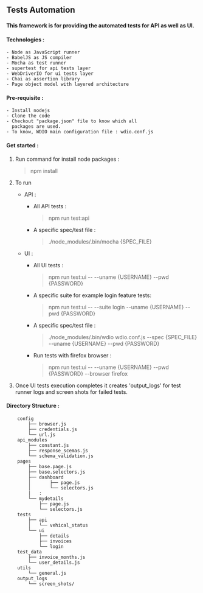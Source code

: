 ## Tests Automation

#### This framework is for providing the automated tests for API as well as UI.

#### Technologies :
    - Node as JavaScript runner
    - BabelJS as JS compiler
    - Mocha as test runner
    - supertest for api tests layer
    - WebDriverIO for ui tests layer   
    - Chai as assertion library 
    - Page object model with layered architecture

#### Pre-requisite :

    - Install nodejs
    - Clone the code
    - Checkout "package.json" file to know which all 
      packages are used.
    - To know, WDIO main configuration file : wdio.conf.js  
    

#### Get started :

1. Run command for install node packages : 
    > npm install
2. To run 

    - API :
        - All API tests : 
            > npm run test:api
        - A specific spec/test file : 
            > ./node_modules/.bin/mocha {SPEC_FILE}                            

    - UI :
        - All UI tests : 
            > npm run test:ui -- --uname {USERNAME} --pwd {PASSWORD}
        - A specific suite for example login feature tests:
            > npm run test:ui -- --suite login --uname {USERNAME} --pwd {PASSWORD}
        - A specific spec/test file :
            > ./node_modules/.bin/wdio wdio.conf.js --spec {SPEC_FILE} --uname {USERNAME} --pwd {PASSWORD}
        - Run tests with firefox browser : 
            > npm run test:ui -- --uname {USERNAME} --pwd {PASSWORD} --browser firefox

3. Once UI tests execution completes it creates 'output_logs' for test runner logs and screen shots for failed tests.


#### Directory Structure :

                    
        config
            ├── browser.js
            ├── credentials.js
            └── url.js
        api_modules
            ├── constant.js
            ├── response_scemas.js
            └── schema_validation.js
        pages
            ├── base.page.js
            ├── base.selectors.js
            ├── dashboard
            │       ├── page.js
            │       └── selectors.js
            |   :               
            └── mydetails
                ├── page.js
                └── selectors.js
        tests
            ├── api
            │   └── vehical_status
            └── ui
                ├── details
                ├── invoices
                └── login
        test_data
            ├── invoice_months.js
            └── user_details.js
        utils
            └── general.js 
        output_logs
            └── screen_shots/
                                                                                                                                 

                           
                               
 

